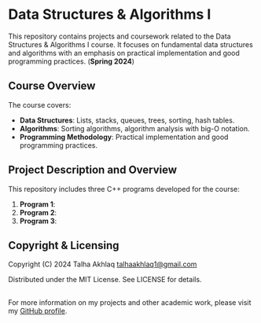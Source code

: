 # Data Structures & Algorithms I

This repository contains projects and coursework related to the Data Structures & Algorithms I course. It focuses on fundamental data structures and algorithms with an emphasis on practical implementation and good programming practices. (**Spring 2024**)

## Course Overview

The course covers:

- **Data Structures**: Lists, stacks, queues, trees, sorting, hash tables.
- **Algorithms**: Sorting algorithms, algorithm analysis with big-O notation.
- **Programming Methodology**: Practical implementation and good programming practices.

## Project Description and Overview

This repository includes three C++ programs developed for the course:

1. **Program 1**: 
2. **Program 2**: 
3. **Program 3**: 

## Copyright & Licensing

Copyright (C) 2024 Talha Akhlaq <talhaakhlaq1@gmail.com>

Distributed under the MIT License. See LICENSE for details.
##

For more information on my projects and other academic work, please visit my [GitHub profile](https://github.com/TalhaAkhlaq).
